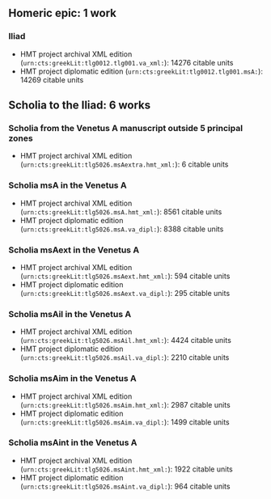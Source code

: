 ## Homeric epic: 1 work

### Iliad

-   HMT project archival XML edition (`urn:cts:greekLit:tlg0012.tlg001.va_xml:`):  14276 citable units
-   HMT project diplomatic edition (`urn:cts:greekLit:tlg0012.tlg001.msA:`):  14269 citable units




## Scholia to the Iliad: 6 works

### Scholia from the Venetus A manuscript outside 5 principal zones

-   HMT project archival XML edition (`urn:cts:greekLit:tlg5026.msAextra.hmt_xml:`):  6 citable units


### Scholia msA in the Venetus A

-   HMT project archival XML edition (`urn:cts:greekLit:tlg5026.msA.hmt_xml:`):  8561 citable units
-   HMT project diplomatic edition (`urn:cts:greekLit:tlg5026.msA.va_dipl:`):  8388 citable units


### Scholia msAext in the Venetus A

-   HMT project archival XML edition (`urn:cts:greekLit:tlg5026.msAext.hmt_xml:`):  594 citable units
-   HMT project diplomatic edition (`urn:cts:greekLit:tlg5026.msAext.va_dipl:`):  295 citable units


### Scholia msAil in the Venetus A

-   HMT project archival XML edition (`urn:cts:greekLit:tlg5026.msAil.hmt_xml:`):  4424 citable units
-   HMT project diplomatic edition (`urn:cts:greekLit:tlg5026.msAil.va_dipl:`):  2210 citable units


### Scholia msAim in the Venetus A

-   HMT project archival XML edition (`urn:cts:greekLit:tlg5026.msAim.hmt_xml:`):  2987 citable units
-   HMT project diplomatic edition (`urn:cts:greekLit:tlg5026.msAim.va_dipl:`):  1499 citable units


### Scholia msAint in the Venetus A

-   HMT project archival XML edition (`urn:cts:greekLit:tlg5026.msAint.hmt_xml:`):  1922 citable units
-   HMT project diplomatic edition (`urn:cts:greekLit:tlg5026.msAint.va_dipl:`):  964 citable units



